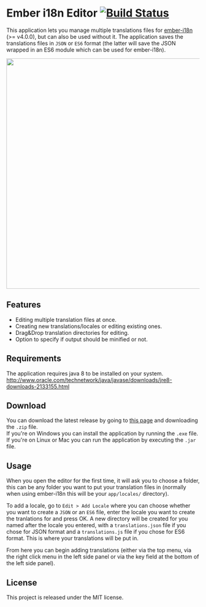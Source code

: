 # Ember i18n Editor [![Build Status](https://travis-ci.org/jcbvm/ember-i18n-editor.svg?branch=master)](https://travis-ci.org/jcbvm/require-i18next)

This application lets you manage multiple translations files for [ember-i18n](https://github.com/jamesarosen/ember-i18n) (>= v4.0.0), but can also be used without it. The application saves the translations files in `JSON` or `ES6` format (the latter will save the JSON wrapped in an ES6 module which can be used for ember-i18n).

<img src="https://raw.github.com/jcbvm/ember-i18n-editor/master/screenshot.jpg?2" width="600">

## Features

- Editing multiple translation files at once.
- Creating new translations/locales or editing existing ones.
- Drag&Drop translation directories for editing.
- Option to specify if output should be minified or not.

## Requirements

The application requires java 8 to be installed on your system.<br>
http://www.oracle.com/technetwork/java/javase/downloads/jre8-downloads-2133155.html

## Download

You can download the latest release by going to [this page](https://github.com/jcbvm/ember-i18n-editor/releases/latest) and downloading the `.zip` file.<br> If you're on Windows you can install the application by running the `.exe` file. If you're on Linux or Mac you can run the application by executing the `.jar` file.<br>

## Usage

When you open the editor for the first time, it will ask you to choose a folder, this can be any folder you want to put your translation files in (normally when using ember-i18n this will be your `app/locales/` directory). 

To add a locale, go to `Edit > Add Locale` where you can choose whether you want to create a `JSON` or an `ES6` file, enter the locale you want to create the tranlations for and press OK. A new directory will be created for you named after the locale you entered, with a `translations.json` file if you chose for JSON format and a `translations.js` file if you chose for ES6 format. This is where your translations will be put in.

From here you can begin adding translations (either via the top menu, via the right click menu in the left side panel or via the key field at the bottom of the left side panel).

## License

This project is released under the MIT license.
